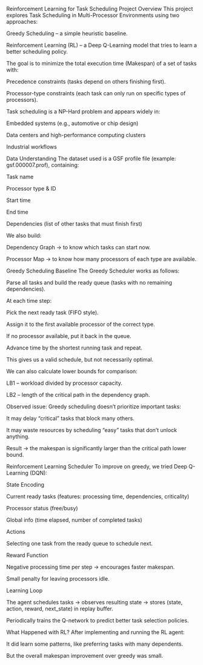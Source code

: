 Reinforcement Learning for Task Scheduling
Project Overview
This project explores Task Scheduling in Multi-Processor Environments using two approaches:

Greedy Scheduling – a simple heuristic baseline.

Reinforcement Learning (RL) – a Deep Q-Learning model that tries to learn a better scheduling policy.

The goal is to minimize the total execution time (Makespan) of a set of tasks with:

Precedence constraints (tasks depend on others finishing first).

Processor-type constraints (each task can only run on specific types of processors).

Task scheduling is a NP-Hard problem and appears widely in:

Embedded systems (e.g., automotive or chip design)

Data centers and high-performance computing clusters

Industrial workflows

Data Understanding
The dataset used is a GSF profile file (example: gsf.000007.prof), containing:

Task name

Processor type & ID

Start time

End time

Dependencies (list of other tasks that must finish first)

We also build:

Dependency Graph → to know which tasks can start now.

Processor Map → to know how many processors of each type are available.

Greedy Scheduling Baseline
The Greedy Scheduler works as follows:

Parse all tasks and build the ready queue (tasks with no remaining dependencies).

At each time step:

Pick the next ready task (FIFO style).

Assign it to the first available processor of the correct type.

If no processor available, put it back in the queue.

Advance time by the shortest running task and repeat.

This gives us a valid schedule, but not necessarily optimal.

We can also calculate lower bounds for comparison:

LB1 – workload divided by processor capacity.

LB2 – length of the critical path in the dependency graph.

Observed issue:
Greedy scheduling doesn’t prioritize important tasks:

It may delay “critical” tasks that block many others.

It may waste resources by scheduling “easy” tasks that don’t unlock anything.

Result → the makespan is significantly larger than the critical path lower bound.

Reinforcement Learning Scheduler
To improve on greedy, we tried Deep Q-Learning (DQN):

State Encoding

Current ready tasks (features: processing time, dependencies, criticality)

Processor status (free/busy)

Global info (time elapsed, number of completed tasks)

Actions

Selecting one task from the ready queue to schedule next.

Reward Function

Negative processing time per step → encourages faster makespan.

Small penalty for leaving processors idle.

Learning Loop

The agent schedules tasks → observes resulting state → stores (state, action, reward, next_state) in replay buffer.

Periodically trains the Q-network to predict better task selection policies.

What Happened with RL?
After implementing and running the RL agent:

It did learn some patterns, like preferring tasks with many dependents.

But the overall makespan improvement over greedy was small.
